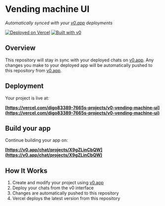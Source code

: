 # Vending machine UI

*Automatically synced with your [v0.app](https://v0.app) deployments*

[![Deployed on Vercel](https://img.shields.io/badge/Deployed%20on-Vercel-black?style=for-the-badge&logo=vercel)](https://vercel.com/digo83389-7665s-projects/v0-vending-machine-ui)
[![Built with v0](https://img.shields.io/badge/Built%20with-v0.app-black?style=for-the-badge)](https://v0.app/chat/projects/X9gZLinCbQW)

## Overview

This repository will stay in sync with your deployed chats on [v0.app](https://v0.app).
Any changes you make to your deployed app will be automatically pushed to this repository from [v0.app](https://v0.app).

## Deployment

Your project is live at:

**[https://vercel.com/digo83389-7665s-projects/v0-vending-machine-ui](https://vercel.com/digo83389-7665s-projects/v0-vending-machine-ui)**

## Build your app

Continue building your app on:

**[https://v0.app/chat/projects/X9gZLinCbQW](https://v0.app/chat/projects/X9gZLinCbQW)**

## How It Works

1. Create and modify your project using [v0.app](https://v0.app)
2. Deploy your chats from the v0 interface
3. Changes are automatically pushed to this repository
4. Vercel deploys the latest version from this repository